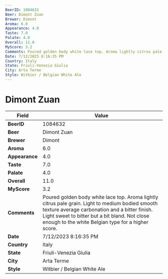 ```yaml
---
BeerID: 1084632
Beer: Dimont Zuan
Brewer: Dimont
Aroma: 6.0
Appearance: 4.0
Taste: 7.0
Palate: 4.0
Overall: 11.0
MyScore: 3.2
Comments: Poured golden body white lace top. Aroma lightly citrus pale grain. Light to medium bodied smooth texture average carbonation and a bitter finish. Light sweet to bitter but a bit bland. Not close enough to the white Belgian type for a higher score.
Date: 7/12/2023 8:16:35 PM
Country: Italy
State: Friuli-Venezia Giulia
City: Arta Terme
Style: Witbier / Belgian White Ale
---
```


# Dimont Zuan

| Field         | Value |
|---------------|-------|
| **BeerID** | 1084632 |
| **Beer** | Dimont Zuan |
| **Brewer** | Dimont |
| **Aroma** | 6.0 |
| **Appearance** | 4.0 |
| **Taste** | 7.0 |
| **Palate** | 4.0 |
| **Overall** | 11.0 |
| **MyScore** | 3.2 |
| **Comments** | Poured golden body white lace top. Aroma lightly citrus pale grain. Light to medium bodied smooth texture average carbonation and a bitter finish. Light sweet to bitter but a bit bland. Not close enough to the white Belgian type for a higher score. |
| **Date** | 7/12/2023 8:16:35 PM |
| **Country** | Italy |
| **State** | Friuli-Venezia Giulia |
| **City** | Arta Terme |
| **Style** | Witbier / Belgian White Ale |
